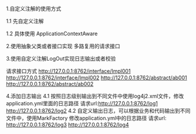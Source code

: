 1.自定义注解的使用方式

1.1 先自定义注解

1.2 具体使用 ApplicationContextAware

2.使用抽象父类或者接口实现 多路复用的请求接口

3.使用自定义注解LogOut实现日志输出或者校验

请求接口方式
http://127.0.0.1:8762/interface/Impl001
http://127.0.0.1:8762/interface/Impl002
http://127.0.0.1:8762/abstract/ab001
http://127.0.0.1:8762/abstract/ab002

4.添加日志输出
4.1 按照日志级别输出到不同文件中使用log4j2.xml文件，修改application.yml里面的日志路径
    请求url:http://127.0.0.1:8762/log1
           http://127.0.0.1:8762/log2
4.2 自定义输出日志，可以根据业务和代码输出到不同文件中，使用MarkFactory
    修改application.yml中的日志路径
    请求url:  http://127.0.0.1:8762/log3
             http://127.0.0.1:8762/log4
